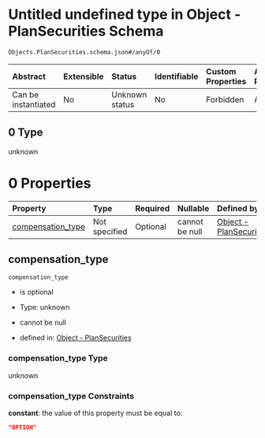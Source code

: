 # Untitled undefined type in Object - PlanSecurities Schema

```txt
Objects.PlanSecurities.schema.json#/anyOf/0
```

| Abstract            | Extensible | Status         | Identifiable | Custom Properties | Additional Properties | Access Restrictions | Defined In                                                                                          |
| :------------------ | :--------- | :------------- | :----------- | :---------------- | :-------------------- | :------------------ | :-------------------------------------------------------------------------------------------------- |
| Can be instantiated | No         | Unknown status | No           | Forbidden         | Allowed               | none                | [PlanSecurities.schema.json\*](../schema/objects/PlanSecurities.schema.json "open original schema") |

## 0 Type

unknown

# 0 Properties

| Property                                | Type          | Required | Nullable       | Defined by                                                                                                                                                   |
| :-------------------------------------- | :------------ | :------- | :------------- | :----------------------------------------------------------------------------------------------------------------------------------------------------------- |
| [compensation_type](#compensation_type) | Not specified | Optional | cannot be null | [Object - PlanSecurities](plansecurities-anyof-0-properties-compensation_type.md "Objects.PlanSecurities.schema.json#/anyOf/0/properties/compensation_type") |

## compensation_type

`compensation_type`

- is optional

- Type: unknown

- cannot be null

- defined in: [Object - PlanSecurities](plansecurities-anyof-0-properties-compensation_type.md "Objects.PlanSecurities.schema.json#/anyOf/0/properties/compensation_type")

### compensation_type Type

unknown

### compensation_type Constraints

**constant**: the value of this property must be equal to:

```json
"OPTION"
```
